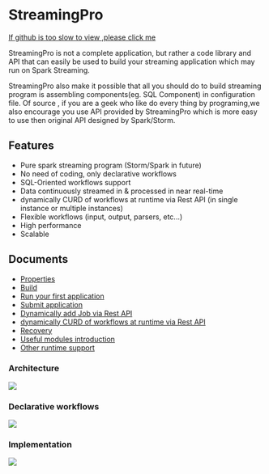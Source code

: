 # StreamingPro

[If github is too slow to view ,please click me](http://www.jianshu.com/p/3c19f8b9341c)

StreamingPro is not a complete
application, but rather a code library and API that can easily be used
to build your streaming application which may run on Spark Streaming.

StreamingPro also make it possible that all you should do to build streaming program is assembling components(eg. SQL Component) in configuration file. 
Of source , if you are a geek who like do every thing by programing,we also encourage you use API provided
by StreamingPro which is more easy to use then original API designed by Spark/Storm.

## Features

* Pure spark streaming program (Storm/Spark in future)
* No need of coding, only declarative workflows
* SQL-Oriented workflows support  
* Data continuously streamed in & processed in near real-time
* dynamically CURD of workflows  at runtime via Rest API (in single instance or multiple instances) 
* Flexible workflows (input, output, parsers, etc...) 
* High performance
* Scalable   


## Documents

* [Properties](https://github.com/allwefantasy/streamingpro/wiki/Properties)
* [Build](https://github.com/allwefantasy/streamingpro/wiki/Build)
* [Run your first application](https://github.com/allwefantasy/streamingpro/wiki/Run-your-first-application)
* [Submit application](https://github.com/allwefantasy/streamingpro/wiki/Submit-application)
* [Dynamically add Job via Rest API](https://github.com/allwefantasy/streamingpro/wiki/Dynamically-add-Job-via-Rest-API)
* [dynamically CURD of workflows  at runtime via Rest API](https://github.com/allwefantasy/streamingpro/wiki/How-To-Add-New-Compositor)
* [Recovery](https://github.com/allwefantasy/streamingpro/wiki/Recovery)
* [Useful modules introduction](https://github.com/allwefantasy/streamingpro/wiki/Common-compositors-introduction)
* [Other runtime support](https://github.com/allwefantasy/streamingpro/wiki/Runtime-support)


### Architecture  

![](http://upload-images.jianshu.io/upload_images/1063603-383c19104e141031.png?imageMogr2/auto-orient/strip%7CimageView2/2/w/1240)

### Declarative workflows  

![](http://upload-images.jianshu.io/upload_images/1063603-968e744a1ef2e334.png?imageMogr2/auto-orient/strip%7CimageView2/2/w/1240)

### Implementation

![](http://upload-images.jianshu.io/upload_images/1063603-26dd2d88611a8b93.png?imageMogr2/auto-orient/strip%7CimageView2/2/w/1240)












 
